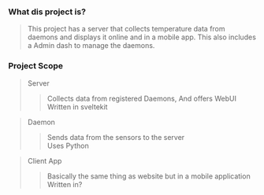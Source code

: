 ### What dis project is?
> This project has a server that collects temperature data from daemons and displays it online and in a mobile app. This also includes a Admin dash to manage the daemons.


### Project Scope
> Server
> > Collects data from registered Daemons, And offers WebUI<br>
> > Written in sveltekit

> Daemon
> > Sends data from the sensors to the server<br>
> > Uses Python

> Client App
> > Basically the same thing as website but in a mobile application<br>
> > Written in?
